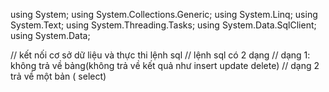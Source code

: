 ﻿using System;
using System.Collections.Generic;
using System.Linq;
using System.Text;
using System.Threading.Tasks;
using System.Data.SqlClient;
using System.Data;


// kết nối cơ sở dữ liệu và thực thi lệnh sql
// lệnh sql có 2 dạng
// dạng 1: không trả về bảng(không trả về kết quả   như insert update delete)
// dạng 2 trả về một bản ( select)
